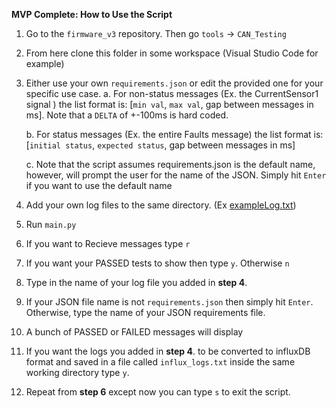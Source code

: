 **MVP Complete: How to Use the Script**

1. Go to the `firmware_v3` repository. Then go `tools` -> `CAN_Testing`

2. From here clone this folder in some workspace (Visual Studio Code for example)

3. Either use your own `requirements.json` or edit the provided one for your specific use case.
   a. For non-status messages (Ex. the CurrentSensor1 signal ) the list format is: [`min val`, `max val`, gap between messages in ms]. Note that a `DELTA` of +-100ms is hard coded.

    b. For status messages (Ex. the entire Faults message) the list format is: [`initial status`, `expected status`, gap between messages in ms]

    c. Note that the script assumes requirements.json is the default name, however, will prompt the user for the name of the JSON. Simply hit `Enter` if you want to use the default name

4. Add your own log files to the same directory. (Ex [exampleLog.txt](tools/CAN_Testing/exampleLog.txt))

5. Run `main.py`
6. If you want to Recieve messages type `r`

7. If you want your PASSED tests to show then type `y`. Otherwise `n`

8. Type in the name of your log file you added in **step 4**.

9. If your JSON file name is not `requirements.json` then simply hit `Enter`. Otherwise, type the name of your JSON requirements file.

10. A bunch of PASSED or FAILED messages will display

11. If you want the logs you added in **step 4**. to be converted to influxDB format and saved in a file called `influx_logs.txt` inside the same working directory type `y`.

12. Repeat from **step 6** except now you can type `s` to exit the script.

